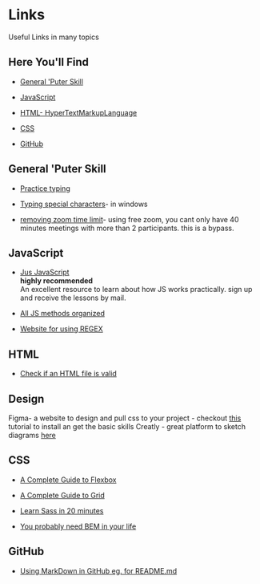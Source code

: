 # Links
Useful Links  in many topics

## Here You'll Find

* [General 'Puter Skill](#General-'Puter-Skill)

* [JavaScript](#JavaScript)

* [HTML- HyperTextMarkupLanguage](#html)

* [CSS](#css)

* [GitHub](#GitHub)

## General 'Puter Skill
* [Practice typing](https://www.keybr.com/)

* [Typing special characters](https://www.alt-codes.net/arrow_alt_codes.php)- in windows
* [removing zoom time limit](https://nerdschalk.com/how-to-solve-zooms-40-minute-limit-problem/)- using free zoom, you cant only have 40 minutes meetings with more than 2 participants. this is a bypass.


## JavaScript
* [Jus JavaScript](https://justjavascript.com/)  
__highly recommended__  
An excellent resource to learn about how JS works practically. sign up and receive the lessons by mail.

* [All JS methods organized](https://overapi.com/javascript)

* [Website for using REGEX](https://www.rexegg.com/regex-quickstart.html)

## HTML
* [Check if an HTML file is valid](https://validator.w3.org/#validate_by_input)

## Design 
Figma- a website to design and pull css to your project - checkout [this](https://www.youtube.com/watch?v=4W4LvJnNegA&t=2037s) tutorial to install an get the basic skills
Creatly  - great platform to sketch diagrams [here](https://creately.com/)

## CSS
* [A Complete Guide to Flexbox](https://css-tricks.com/snippets/css/a-guide-to-flexbox/)

* [A Complete Guide to Grid](https://css-tricks.com/snippets/css/complete-guide-grid/)

* [Learn Sass in 20 minutes](https://www.youtube.com/watch?v=Zz6eOVaaelI&t=558s)

* [You probably need BEM in your life](https://www.youtube.com/watch?v=er1JEDuPbZQ&t=826s)

## GitHub
* [Using MarkDown in GitHub eg. for README.md ](https://guides.github.com/features/mastering-markdown/)
